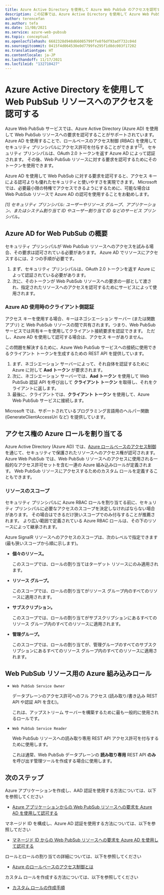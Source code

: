 ```yaml
---
title: Azure Active Directory を使用して Azure Web PubSub のアクセスを認可する
description: この記事では、Azure Active Directory を使用して Azure Web PubSub サービス リソースへのアクセスを認可する方法について説明します。
author: terencefan
ms.author: tefa
ms.date: 11/08/2021
ms.service: azure-web-pubsub
ms.topic: conceptual
ms.openlocfilehash: 6682328d948d66085799ffe8f6df93adf732c04d
ms.sourcegitcommit: 0415f4d064530e0d7799fe295f1d8dc003f17202
ms.translationtype: HT
ms.contentlocale: ja-JP
ms.lasthandoff: 11/17/2021
ms.locfileid: "132710427"
---
```

# <a name="authorize-access-to-web-pubsub-resources-using-azure-active-directory"></a>Azure Active Directory を使用して Web PubSub リソースへのアクセスを認可する
Azure Web PubSub サービスでは、Azure Active Directory (Azure AD) を使用して Web PubSub リソースへの要求を認可することがサポートされています。 Azure AD を使用することで、ロールベースのアクセス制御 (RBAC) を使用してセキュリティ プリンシパルにアクセス許可を付与することができます<sup>[<a href="#security-principal">1</a>]</sup>。 セキュリティ プリンシパルは、OAuth 2.0 トークンを返す Azure AD によって認証されます。 その後、Web PubSub リソースに対する要求を認可するためにそのトークンを使用できます。

Azure AD を使用して Web PubSub に対する要求を認可すると、アクセス キーによる認可よりも優れたセキュリティと使いやすさを実現できます。 Microsoft では、必要最小限の特権でアクセスできるようにするために、可能な場合は Web PubSub リソースで Azure AD の認可を使用することをお勧めします。

<a id="security-principal"></a>
 *[1] セキュリティ プリンシパル: ユーザーやリソース グループ、アプリケーション、またはシステム割り当て ID やユーザー割り当て ID などのサービス プリンシパル。*

## <a name="overview-of-azure-ad-for-web-pubsub"></a>Azure AD for Web PubSub の概要

セキュリティ プリンシパルが Web PubSub リソースへのアクセスを試みる場合、その要求は認可されている必要があります。 Azure AD でリソースにアクセスするには、2 つの手順が必要です。 

1. まず、セキュリティ プリンシパルは、OAuth 2.0 トークンを返す Azure によって認証されている必要があります。 
2. 次に、そのトークンが Web PubSub リソースへの要求の一部として渡され、指定されたリソースへのアクセスを認可するためにサービスによって使用されます。

### <a name="client-side-authentication-while-using-azure-ad"></a>Azure AD 使用時のクライアント側認証

アクセス キーを使用する場合、キーはネゴシエーション サーバー (または関数アプリ) と Web PubSub リソースの間で共有されます。つまり、Web PubSub サービスでは共有キーを使用してクライアント接続要求を認証できます。 ただし、Azure AD を使用して認可する場合は、アクセス キーがありません。 

この問題を解決するために、Azure Web PubSub サービスへの接続に使用できるクライアント トークンを生成するための REST API を提供しています。

1. まず、ネゴシエーション サーバーによって、それ自体を認証するために Azure に対して **Aad トークン** が要求されます。
1. 次に、ネゴシエーション サーバーでは、**Aad トークン** を使用して Web PubSub 認証 API を呼び出して **クライアント トークン** を取得し、それをクライアントに返します。
1. 最後に、クライアントでは、**クライアント トークン** を使用して、Azure Web PubSub サービスに接続します。

Microsoft では、サポートされているプログラミング言語用のヘルパー関数 (GenerateClientAccessUri など) を提供しています。

## <a name="assign-azure-roles-for-access-rights"></a>アクセス権の Azure ロールを割り当てる

Azure Active Directory (Azure AD) では、[Azure ロールベースのアクセス制御](../role-based-access-control/overview.md)を通じて、セキュリティで保護されたリソースへのアクセス権が認可されます。 Azure Web PubSub では、Web PubSub リソースへのアクセスに使用される一般的なアクセス許可セットを含む一連の Azure 組み込みロールが定義されます。 Web PubSub リソースにアクセスするためのカスタム ロールを定義することもできます。

### <a name="resource-scope"></a>リソースのスコープ

セキュリティ プリンシパルに Azure RBAC ロールを割り当てる前に、セキュリティ プリンシパルに必要なアクセスのスコープを決定しなければならない場合があります。 その場合はできるだけ狭いスコープでのみ付与することが推薦されます。 より広い範囲で定義されている Azure RBAC ロールは、その下のリソースによって継承されます。

Azure SignalR リソースへのアクセスのスコープは、次のレベルで指定できます (最も狭いスコープから順に示します)。

- **個々のリソース。** 

  このスコープでは、ロールの割り当てはターゲット リソースにのみ適用されます。

- **リソース グループ。** 

  このスコープでは、ロールの割り当てがリソース グループ内のすべてのリソースに適用されます。

- **サブスクリプション。**

  このスコープでは、ロールの割り当てがサブスクリプションにあるすべてのリソース グループ内のすべてのリソースに適用されます。

- **管理グループ。** 

  このスコープでは、ロールの割り当てが、管理グループのすべてのサブスクリプションにあるすべてのリソース グループ内のすべてのリソースに適用されます。

## <a name="azure-built-in-roles-for-web-pubsub-resources"></a>Web PubSub リソース用の Azure 組み込みロール

- `Web PubSub Service Owner`

    データプレーンのアクセス許可へのフル アクセス (読み取り/書き込み REST API や認証 API を含む)。

    これは、アップストリーム サーバーを構築するために最も一般的に使用されるロールです。

- `Web PubSub Service Reader`

    Web PubSub リソースへの読み取り専用 REST API アクセス許可を付与するために使用します。

    これは通常、Web PubSub データプレーンの **読み取り専用** REST API **のみ** を呼び出す管理ツールを作成する場合に使用します。

## <a name="next-steps"></a>次のステップ

Azure アプリケーションを作成し、AAD 認証を使用する方法については、以下を参照してください
- [Azure アプリケーションからの Web PubSub リソースへの要求を Azure AD を使用して認可する](howto-authorize-from-application.md)

マネージド ID を構成し、Azure AD 認証を使用する方法については、以下を参照してださい
- [マネージド ID からの Web PubSub リソースへの要求を Azure AD を使用して認可する](howto-authorize-from-managed-identity.md)

ロールとロールの割り当ての詳細については、以下を参照してください 
- [Azure のロールベースのアクセス制御とは](../role-based-access-control/overview.md)

カスタム ロールを作成する方法については、以下を参照してください 
- [カスタム ロールの作成手順](../role-based-access-control/custom-roles.md#steps-to-create-a-custom-role)